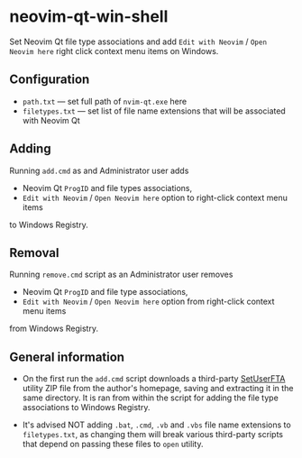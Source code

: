 # neovim-qt-win-shell

Set Neovim Qt file type associations and add `Edit with Neovim` / `Open Neovim here` right click context menu items on Windows.

## Configuration

- `path.txt` — set full path of `nvim-qt.exe` here
- `filetypes.txt` — set list of file name extensions that will be associated with Neovim Qt

## Adding

Running `add.cmd` as and Administrator user adds
 - Neovim Qt `ProgID` and file types associations,
 - `Edit with Neovim` / `Open Neovim here` option to right-click context menu items

to Windows Registry.

## Removal
Running `remove.cmd` script as an Administrator user removes
- Neovim Qt `ProgID` and file type associations,
- `Edit with Neovim` / `Open Neovim here` option from right-click context menu items

from Windows Registry.

## General information

 - On the first run the `add.cmd` script downloads a third-party [SetUserFTA](https://kolbi.cz/blog/2017/10/25/setuserfta-userchoice-hash-defeated-set-file-type-associations-per-user/) utility ZIP file from the author's homepage, saving and extracting it in the same directory. It is ran from within the script for adding the file type associations to Windows Registry.

- It's advised NOT adding `.bat`, `.cmd`, `.vb` and `.vbs` file name extensions to `filetypes.txt`, as changing them will break various third-party scripts that depend on passing these files to `open` utility.
